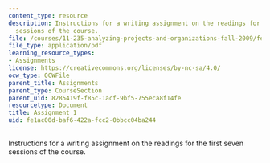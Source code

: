 ```yaml
---
content_type: resource
description: Instructions for a writing assignment on the readings for the first seven
  sessions of the course.
file: /courses/11-235-analyzing-projects-and-organizations-fall-2009/fe1ac00dbaf6422afcc20bbcc04ba244_MIT11_235F09_assign1.pdf
file_type: application/pdf
learning_resource_types:
- Assignments
license: https://creativecommons.org/licenses/by-nc-sa/4.0/
ocw_type: OCWFile
parent_title: Assignments
parent_type: CourseSection
parent_uid: 8285419f-f85c-1acf-9bf5-755eca8f14fe
resourcetype: Document
title: Assignment 1
uid: fe1ac00d-baf6-422a-fcc2-0bbcc04ba244
---
```

Instructions for a writing assignment on the readings for the first seven sessions of the course.
